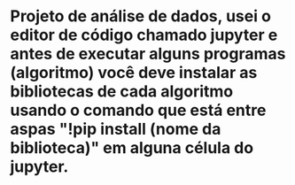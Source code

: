 # Projeto de análise de dados, usei o editor de código chamado jupyter e antes de executar alguns programas (algoritmo) você deve instalar as bibliotecas de cada algoritmo usando o comando que está entre aspas "!pip install (nome da biblioteca)" em alguna célula do jupyter.

